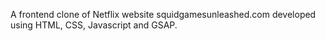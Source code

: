 A frontend clone of Netflix website squidgamesunleashed.com developed using HTML, CSS, Javascript and GSAP.
